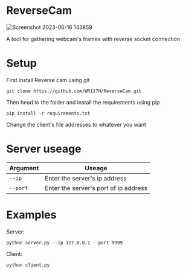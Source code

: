 # ReverseCam

![Screenshot 2023-06-16 143859](https://github.com/WR117H/ReverseCam/assets/97615989/c6e4c350-0a19-4c80-9d54-e851cfd16e1b)

A tool for gathering webcam's frames with reverse socket connection
# Setup
First install Reverse cam using git
```
git clone https://github.com/WR117H/ReverseCam.git
```
Then head to the folder and install the requirements using pip
```
pip install -r requirements.txt
```
Change the client's file addresses to whatever you want


# Server useage
| Argument | Useage |
| --- | --- |
| `--ip` | Enter the server's ip address |
| `--port` | Enter the server's port of ip address |

# Examples
Server:
```
python server.py --ip 127.0.0.1 --port 9999
```
Client:
```
python client.py
```
